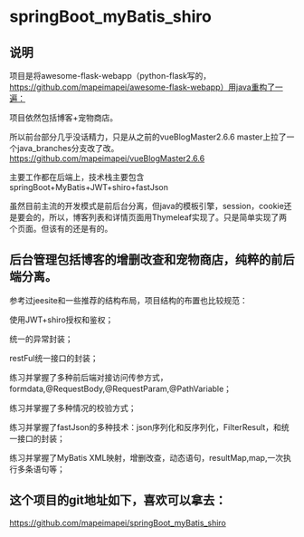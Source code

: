 # springBoot_myBatis_shiro

## 说明
项目是将awesome-flask-webapp（python-flask写的，https://github.com/mapeimapei/awesome-flask-webapp）用java重构了一遍：

项目依然包括博客+宠物商店。

所以前台部分几乎没话精力，只是从之前的vueBlogMaster2.6.6 master上拉了一个java_branches分支改了改。https://github.com/mapeimapei/vueBlogMaster2.6.6

主要工作都在后端上，技术栈主要包含springBoot+MyBatis+JWT+shiro+fastJson

虽然目前主流的开发模式是前后台分离，但java的模板引擎，session，cookie还是要会的，所以，博客列表和详情页面用Thymeleaf实现了。只是简单实现了两个页面。但该有的还是有的。

## 后台管理包括博客的增删改查和宠物商店，纯粹的前后端分离。
参考过jeesite和一些推荐的结构布局，项目结构的布置也比较规范：

使用JWT+shiro授权和鉴权；

统一的异常封装；

restFul统一接口的封装；

练习并掌握了多种前后端对接访问传参方式，formdata,@RequestBody,@RequestParam,@PathVariable；

练习并掌握了多种情况的校验方式；

练习并掌握了fastJson的多种技术：json序列化和反序列化，FilterResult，和统一接口的封装；

练习并掌握了MyBatis XML映射，增删改查，动态语句，resultMap,map,一次执行多条语句等；


## 这个项目的git地址如下，喜欢可以拿去：
https://github.com/mapeimapei/springBoot_myBatis_shiro
